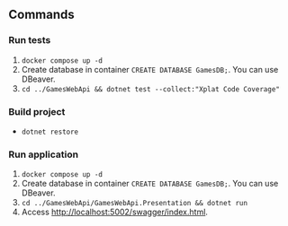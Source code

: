 ## Commands

### Run tests
1. `docker compose up -d`
2. Create database in container `CREATE DATABASE GamesDB;`. You can use DBeaver.
3. `cd ../GamesWebApi && dotnet test --collect:"Xplat Code Coverage"`

### Build project

- `dotnet restore`

### Run application
1. `docker compose up -d`
2. Create database in container `CREATE DATABASE GamesDB;`. You can use DBeaver.
3. `cd ../GamesWebApi/GamesWebApi.Presentation && dotnet run`
4. Access [http://localhost:5002/swagger/index.html](http://localhost:5002/swagger/index.html).
